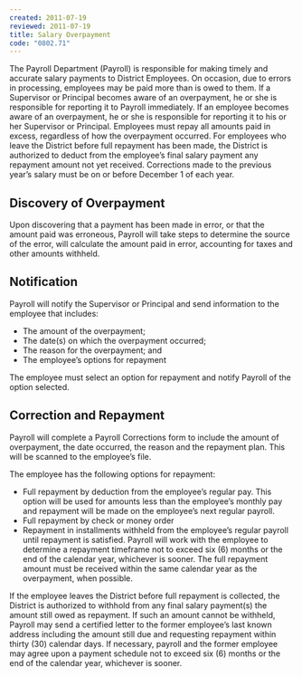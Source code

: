 ```yaml
---
created: 2011-07-19
reviewed: 2011-07-19
title: Salary Overpayment
code: "0802.71"
---
```


The Payroll Department (Payroll) is responsible for making timely and accurate salary payments to District
Employees. On occasion, due to errors in processing, employees may be paid more than is owed to them. If a
Supervisor or Principal becomes aware of an overpayment, he or she is responsible for reporting it to Payroll
immediately. If an employee becomes aware of an overpayment, he or she is responsible for reporting it to his or her
Supervisor or Principal. Employees must repay all amounts paid in excess, regardless of how the overpayment
occurred. For employees who leave the District before full repayment has been made, the District is authorized to
deduct from the employee’s final salary payment any repayment amount not yet received. Corrections made to the
previous year’s salary must be on or before December 1 of each year.

## Discovery of Overpayment

Upon discovering that a payment has been made in error, or that the amount paid was erroneous, Payroll will take
steps to determine the source of the error, will calculate the amount paid in error, accounting for taxes and other
amounts withheld.

## Notification

Payroll will notify the Supervisor or Principal and send information to the employee that includes:

- The amount of the overpayment;
- The date(s) on which the overpayment occurred;
- The reason for the overpayment; and
- The employee’s options for repayment

The employee must select an option for repayment and notify Payroll of the option selected.

## Correction and Repayment

Payroll will complete a Payroll Corrections form to include the amount of overpayment, the date occurred, the
reason and the repayment plan. This will be scanned to the employee’s file.

The employee has the following options for repayment:

- Full repayment by deduction from the employee’s regular pay. This option will be used for amounts less than
the employee’s monthly pay and repayment will be made on the employee’s next regular payroll.
- Full repayment by check or money order
- Repayment in installments withheld from the employee’s regular payroll until repayment is satisfied. Payroll
will work with the employee to determine a repayment timeframe not to exceed six (6) months or the end of
the calendar year, whichever is sooner. The full repayment amount must be received within the same calendar
year as the overpayment, when possible.

If the employee leaves the District before full repayment is collected, the District is authorized to withhold from any
final salary payment(s) the amount still owed as repayment. If such an amount cannot be withheld, Payroll may send
a certified letter to the former employee’s last known address including the amount still due and requesting
repayment within thirty (30) calendar days. If necessary, payroll and the former employee may agree upon a
payment schedule not to exceed six (6) months or the end of the calendar year, whichever is sooner.
